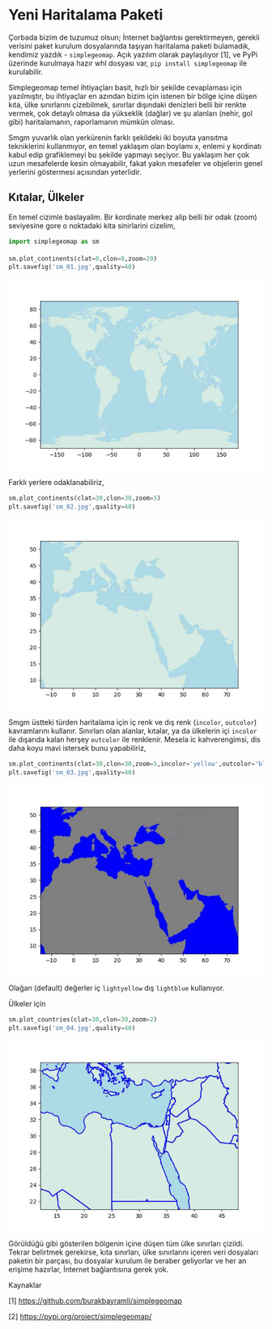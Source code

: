 # Yeni Haritalama Paketi

Çorbada bizim de tuzumuz olsun; İnternet bağlantısı gerektirmeyen,
gerekli verisini paket kurulum dosyalarında taşıyan haritalama paketi
bulamadık, kendimiz yazdık - `simplegeomap`.  Açık yazılım olarak
paylaşılıyor [1], ve PyPi üzerinde kurulmaya hazır whl dosyası var,
`pip install simplegeomap` ile kurulabilir.

Simplegeomap temel ihtiyaçları basit, hızlı bir şekilde cevaplaması
için yazılmıştır, bu ihtiyaçlar en azından bizim için istenen bir
bölge içine düşen kıta, ülke sınırlarını çizebilmek, sınırlar
dışındaki denizleri belli bir renkte vermek, çok detaylı olmasa da
yükseklik (dağlar) ve şu alanları (nehir, gol gibi) haritalamanın,
raporlamanın mümkün olması.

Smgm yuvarlık olan yerkürenin farklı şekildeki iki boyuta yansıtma
tekniklerini kullanmıyor, en temel yaklaşım olan boylamı x, enlemi y
kordinatı kabul edip grafiklemeyi bu şekilde yapmayı seçiyor. Bu
yaklaşım her çok uzun mesafelerde kesin olmayabilir, fakat yakın
mesafeler ve objelerin genel yerlerini göstermesi açısından
yeterlidir.

## Kıtalar, Ülkeler

En temel cizimle baslayalim. Bir kordinate merkez alip belli bir
odak (zoom) seviyesine gore o noktadaki kita sinirlarini cizelim,

```python
import simplegeomap as sm

sm.plot_continents(clat=0,clon=0,zoom=20)
plt.savefig('sm_01.jpg',quality=40)
```

![](sm_01.jpg)


Farklı yerlere odaklanabiliriz, 

```python
sm.plot_continents(clat=30,clon=30,zoom=5)
plt.savefig('sm_02.jpg',quality=40)
```

![](sm_02.jpg)

Smgm üstteki türden haritalama için iç renk ve dış renk (`incolor`,
`outcolor`) kavramlarını kullanır. Sınırları olan alanlar, kıtalar, ya
da ülkelerin içi `incolor` ile dışarıda kalan herşey `outcolor` ile
renklenir. Mesela ic kahverengimsi, dis daha koyu mavi istersek bunu
yapabiliriz,

```python
sm.plot_continents(clat=30,clon=30,zoom=5,incolor='yellow',outcolor='blue')
plt.savefig('sm_03.jpg',quality=40)
```

![](sm_03.jpg)

Olağan (default) değerler iç `lightyellow` dış `lightblue` kullanıyor.

Ülkeler için

```python
sm.plot_countries(clat=30,clon=30,zoom=2)
plt.savefig('sm_04.jpg',quality=40)
```

![](sm_04.jpg)

Görüldüğü gibi gösterilen bölgenin içine düşen tüm ülke sınırları çizildi.
Tekrar belirtmek gerekirse, kıta sınırları, ülke sınırlarını içeren veri
dosyaları paketin bir parçası, bu dosyalar kurulum ile beraber geliyorlar
ve her an erişime hazırlar, İnternet bağlantısına gerek yok.


Kaynaklar

[1] https://github.com/burakbayramli/simplegeomap

[2] https://pypi.org/project/simplegeomap/